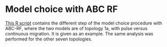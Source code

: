 # Model choice with ABC RF

[This R script](20210521_ABC_RF_scenario-1a_2migrationmodels_constant_parameters.R) contains the different step of the model choice procedure with ABC-RF, where the two models are of topology 1a, with pulse versus continuous migration. It is given as an example. The same analysis was performed for the other seven topologies.
